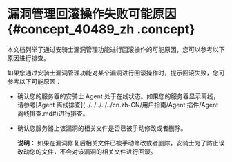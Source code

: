 # 漏洞管理回滚操作失败可能原因 {#concept_40489_zh .concept}

本文档列举了通过安骑士漏洞管理功能进行回滚操作的可能原因，您可以参考以下原因进行排查。

如果您通过安骑士漏洞管理功能对某个漏洞进行回滚操作时，提示回滚失败，您可参考以下可能原因：

-   确认您的服务器的安骑士 Agent 处于在线状态。如果您的服务器显示离线，请参考[Agent 离线排查](../../../../../cn.zh-CN/用户指南/Agent 插件/Agent 离线排查.md#)进行排查。
-   确认您服务器上该漏洞的相关文件是否已被手动修改或者删除。

    **说明：** 如果在漏洞修复后相关文件已被手动修改或者删除，安骑士为了防止误改动您的文件，不会对该漏洞的相关文件进行回滚。


